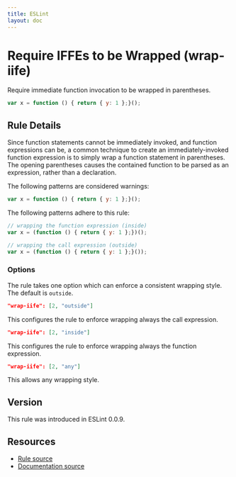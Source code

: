 ```yaml
---
title: ESLint
layout: doc
---
```

<!-- Note: No pull requests accepted for this file. See README.md in the root directory for details. -->
# Require IFFEs to be Wrapped (wrap-iife)

Require immediate function invocation to be wrapped in parentheses.

```js
var x = function () { return { y: 1 };}();
```

## Rule Details

Since function statements cannot be immediately invoked, and function expressions can be, a common technique to create an immediately-invoked function expression is to simply wrap a function statement in parentheses. The opening parentheses causes the contained function to be parsed as an expression, rather than a declaration.

The following patterns are considered warnings:

```js
var x = function () { return { y: 1 };}();
```

The following patterns adhere to this rule:

```js
// wrapping the function expression (inside)
var x = (function () { return { y: 1 };})();

// wrapping the call expression (outside)
var x = (function () { return { y: 1 };}());
```

### Options
The rule takes one option which can enforce a consistent wrapping style. The default is `outside`.

```json
"wrap-iife": [2, "outside"]
```

This configures the rule to enforce wrapping always the call expression.

```json
"wrap-iife": [2, "inside"]
```

This configures the rule to enforce wrapping always the function expression.

```json
"wrap-iife": [2, "any"]
```

This allows any wrapping style.

## Version

This rule was introduced in ESLint 0.0.9.

## Resources

* [Rule source](https://github.com/eslint/eslint/tree/master/lib/rules/wrap-iife.js)
* [Documentation source](https://github.com/eslint/eslint/tree/master/docs/rules/wrap-iife.md)
